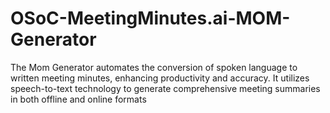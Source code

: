 # OSoC-MeetingMinutes.ai-MOM-Generator
The Mom Generator automates the conversion of spoken language to written meeting minutes, enhancing productivity and accuracy. It utilizes speech-to-text technology to generate comprehensive meeting summaries in both offline and online formats
